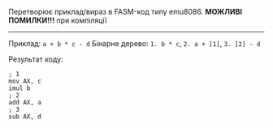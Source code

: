 

Перетворює приклад/вираз в FASM-код типу emu8086. **МОЖЛИВІ ПОМИЛКИ!!!** при компіляції

------------

Приклад: `a + b * c - d`
Бінарне дерево:
`1. b * c`, `2. a + [1]`, `3. [2] - d`

Результат коду:

```
; 1
mov AX, c
imul b
; 2
add AX, a
; 3
sub AX, d

```
